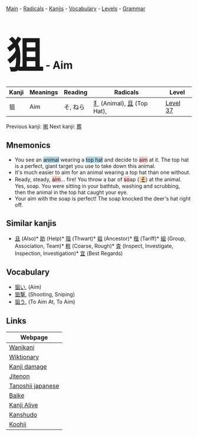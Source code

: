 <style> bigfont {font-size: 100px}</style>
[Main](../index.md) -
[Radicals](../radicals.md) -
[Kanjis](../kanjis.md) -
[Vocabulary](../vocabulary.md) -
[Levels](../levels.md) -
[Grammar](../grammar.md)
# <bigfont> 狙</bigfont> - Aim 

| Kanji | Meanings | Reading | Radicals | Level |
| --- | --- | --- | --- | --- |
| 狙 | Aim | そ, ねら | [犭](../radicals/犭.md) (Animal), [且](../radicals/且.md) (Top Hat),  | [Level 37](../levels/wk_level37.md) |

Previous kanji: [掲](掲.md) Next kanji: [葬](葬.md) 

## Mnemonics
 * You see an <span style="background-color:#ADD8E6"> animal</span> wearing a <span style="background-color:#ADD8E6"> top hat</span> and decide to <span style="background-color:#ffcccb"> aim</span> at it. The top hat is a perfect, giant target you use to take down this animal.
* It's much easier to aim for an animal wearing a top hat than one without.
* Ready, steady, <span style="background-color:#ffcccb"> aim</span>... fire! You throw a bar of <span style="background-color:#ffcccb"> so</span>ap (<span style="background-color:#fed8b1"> [そ](https://jisho.org/search/そ)</span>) at the animal. Yes, soap. You were sitting in your bathtub, washing and scrubbing, then the animal in the top hat caught your eye.
* Your aim with the soap is perfect! The soap knocked the deer's hat right off.


## Similar kanjis
 * [且](且.md) (Also)* [助](助.md) (Help)* [阻](阻.md) (Thwart)* [祖](祖.md) (Ancestor)* [租](租.md) (Tariff)* [組](組.md) (Group, Association, Team)* [粗](粗.md) (Coarse, Rough)* [査](査.md) (Inspect, Investigate, Inspection, Investigation)* [宜](宜.md) (Best Regards)


## Vocabulary
 * [狙い](../vocabulary/狙.md), (Aim)
* [狙撃](../vocabulary/狙.md), (Shooting, Sniping)
* [狙う](../vocabulary/狙.md), (To Aim At, To Aim)



## Links 

| Webpage |
| --- |
| [Wanikani          ](https://www.wanikani.com/kanji/狙) |
| [Wiktionary        ](https://en.wiktionary.org/wiki/狙) |
| [Kanji damage      ](http://www.kanjidamage.com/kanji/search?utf8=✓&q=狙) |
| [Jitenon           ](https://jitenon.com/kanji/狙) |
| [Tanoshii japanese ](https://www.tanoshiijapanese.com/dictionary/kanji.cfm?k=狙) |
| [Baike             ](https://baike.baidu.com/item/狙) |
| [Kanji Alive       ](https://app.kanjialive.com/狙) |
| [Kanshudo          ](https://www.kanshudo.com/searchmn?q=狙) |
| [Koohii            ](https://kanji.koohii.com/study/kanji/狙) |

